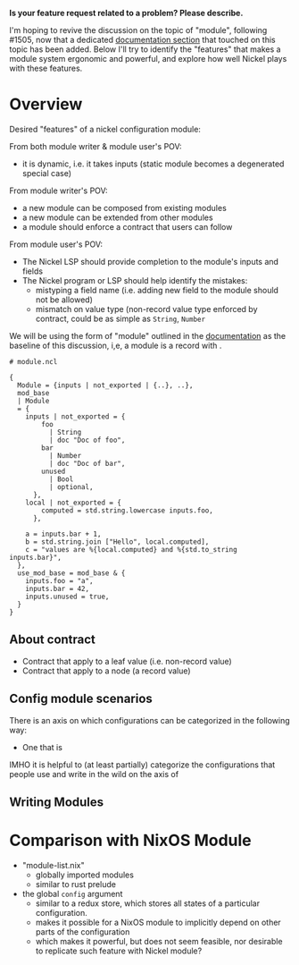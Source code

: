 **Is your feature request related to a problem? Please describe.**

I'm hoping to revive the discussion on the topic of "module", following #1505, now that a dedicated [documentation section](https://nickel-lang.org/user-manual/modular-configurations) that touched on this topic has been added. Below I'll try to identify the "features" that makes a module system ergonomic and powerful, and explore how well Nickel plays with these features.

# Overview

Desired "features" of a nickel configuration module: 

From both module writer & module user's POV:
- it is dynamic, i.e. it takes inputs (static module becomes a degenerated special case)

From module writer's POV:
- a new module can be composed from existing modules
- a new module can be extended from other modules
- a module should enforce a contract that users can follow

From module user's POV:
- The Nickel LSP should provide completion to the module's inputs and fields
- The Nickel program or LSP should help identify the mistakes:
  - mistyping a field name (i.e. adding new field to the module should not be allowed)
  - mismatch on value type (non-record value type enforced by contract, could be as simple as `String`, `Number`


We will be using the form of "module" outlined in the [documentation](https://nickel-lang.org/user-manual/modular-configurations#toward-modules) as the baseline of this discussion, i,e, a module is a record with .

``` nickel
# module.ncl

{
  Module = {inputs | not_exported | {..}, ..},
  mod_base 
  | Module
  = {
    inputs | not_exported = {
        foo
          | String
          | doc "Doc of foo",
        bar
          | Number
          | doc "Doc of bar",
        unused
          | Bool
          | optional,
      },
    local | not_exported = {
        computed = std.string.lowercase inputs.foo,
      },

    a = inputs.bar + 1,
    b = std.string.join ["Hello", local.computed],
    c = "values are %{local.computed} and %{std.to_string inputs.bar}",
  },
  use_mod_base = mod_base & {
    inputs.foo = "a",
    inputs.bar = 42,
    inputs.unused = true,
  }
}

```



## About contract

- Contract that apply to a leaf value (i.e. non-record value)
- Contract that apply to a node (a record value)



## Config module scenarios

There is an axis on which configurations can be categorized in the following way:
- One that is 

IMHO it is helpful to (at least partially) categorize the configurations that people use and write in the wild on the axis of 

## Writing Modules


# Comparison with NixOS Module

- "module-list.nix"
  - globally imported modules
  - similar to rust prelude
- the global `config` argument
  - similar to a redux store, which stores all states of a particular configuration.
  - makes it possible for a NixOS module to implicitly depend on other parts of the configuration
  - which makes it powerful, but does not seem feasible, nor desirable to replicate such feature with Nickel module?